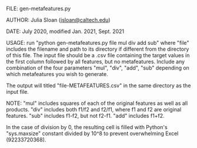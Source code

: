 FILE: gen-metafeatures.py

AUTHOR: Julia Sloan (jsloan@caltech.edu)

DATE: July 2020, modified Jan. 2021, Sept. 2021

USAGE: run "python gen-metafeatures.py file mul div add sub"
where "file" includes the filename and path to its directory if different
from the directory of this file.
The input file should be a .csv file containing the target values
in the first column followed by all features, but no metafeatures.
Include any combination of the four parameters "mul", "div", "add", "sub" 
depending on which metafeatures you wish to generate.

The output will titled "file-METAFEATURES.csv" in the same directory as the input file.

NOTE: 
"mul" includes squares of each of the original features as well as all products.
"div" includes both f1/f2 and f2/f1, where f1 and f2 are original features.
"sub" includes f1-f2, but not f2-f1.
"add" includes f1+f2.

In the case of division by 0, the resulting cell is filled with Python's 
"sys.maxsize" constant divided by 10^8 to prevent overwhelming Excel (92233720368).

